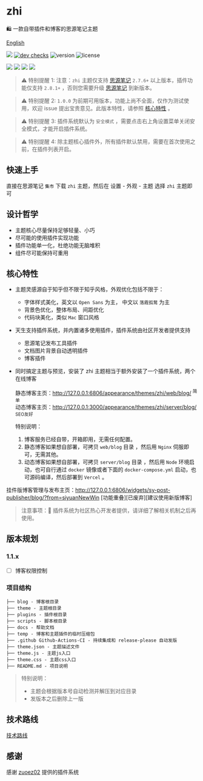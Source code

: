 # zhi

🛍️ 一款自带插件和博客的思源笔记主题

[English](README.md)

[![](https://img.shields.io/badge/api-docs-green)](https://zhi.terwer.space)
[![dev checks](https://img.shields.io/github/checks-status/terwer/zhi/dev?label=build)](https://github.com/terwer/zhi/tree/dev)
![version](https://img.shields.io/github/release/terwer/zhi.svg?style=flat-square)
![license](https://img.shields.io/badge/license-GPL-blue.svg?style=popout-square)

[![](https://img.shields.io/badge/构建-成品-green)](https://github.com/terwer/zhi)
[![](https://img.shields.io/badge/主题-源码-red)](https://github.com/terwer/zhi/tree/dev/packages/zhi-mini)
[![](https://img.shields.io/badge/动态-博客-blue)](https://github.com/terwer/zhi/tree/dev/packages/zhi-blog)
[![](https://img.shields.io/badge/静态-博客-purple)](https://github.com/terwer/zhi/tree/dev/packages/zhi-blog-astro)

> ⚠️ 特别提醒 1: 注意：`zhi` 主题仅支持 [思源笔记](https://github.com/siyuan-note/siyuan) `2.7.6+` 以上版本，插件功能仅支持 `2.8.1+` ，否则您需要升级 [思源笔记](https://github.com/siyuan-note/siyuan) 到新版本。

> ⚠️ 特别提醒 2: `1.0.0` 为前期可用版本，功能上尚不全面，仅作为测试使用，欢迎 issue
> 提出宝贵意见。此版本特性，请参照 [核心特性](#核心特性) 。

> ⚠️ 特别提醒 3: 插件系统默认为 `安全模式` ，需要点击右上角设置菜单关闭安全模式，才能开启插件系统。

> ⚠️ 特别提醒 4: 除主题核心插件外，所有插件默认禁用，需要在首次使用之前，在插件列表开启。

## 快速上手

直接在思源笔记 `集市` 下载 `zhi` 主题，然后在 <kbd>设置</kbd> - <kbd>外观</kbd> - <kbd>主题</kbd> 选择 `zhi` 主题即可

## 设计哲学

-   主题核心尽量保持足够轻量、小巧
-   尽可能的使用插件实现功能
-   插件功能单一化，杜绝功能无脑堆积
-   组件尽可能保持可重用

## 核心特性

-   主题灵感源自于知乎但不限于知乎风格，外观优化包括不限于：

    -   字体样式美化，英文以 `Open Sans` 为主， 中文以 `落霞孤鹜` 为主
    -   背景色优化，整体布局、间距优化
    -   代码块美化，类似 `Mac` 窗口风格

-   天生支持插件系统，并内置诸多使用插件，插件系统由社区开发者提供支持

    -   思源笔记发布工具插件
    -   文档图片背景自动透明插件
    -   博客插件

-   同时搞定主题与预览，安装了 zhi 主题相当于额外安装了一个插件系统，两个在线博客

    静态博客主页：http://127.0.0.1:6806/appearance/themes/zhi/web/blog/ <sup>简单</sup>   
    动态博客主页：http://127.0.0.1:3000/appearance/themes/zhi/server/blog/ <sup>SEO友好</sup>

    特别说明：
    1. 博客服务已经自带，开箱即用，无需任何配置。
    2. 静态博客如果想自部署，可拷贝 `web/blog` 目录 ，然后用 `Nginx` 伺服即可，无需其他。
    3. 动态博客如果想自部署，可拷贝 `server/blog` 目录 ，然后用 `Node` 环境启动，也可自行通过 `docker` 镜像或者下面的 `docker-compose.yml` 启动，也可源码编译，然后部署到 `Vercel` 。

   挂件版博客管理与发布主页：http://127.0.0.1:6806/widgets/sy-post-publisher/blog/?from=siyuanNewWin [功能重叠][已废弃][建议使用新版博客]

> 注意事项：🌹 插件系统为社区热心开发者提供，请详细了解相关机制之后再使用。

## 版本规划

### 1.1.x

-   [ ] 博客权限控制

### 项目结构

```
├── blog - 博客根目录
├── theme - 主题根目录
├── plugins - 插件根目录
├── scripts - 脚本根目录
├── docs - 帮助文档
├── temp - 博客和主题插件的临时压缩包
├── .github Github-Actions-CI - 持续集成和 release-please 自动发版
├── theme.json - 主题描述文件
├── theme.js - 主题js入口
├── theme.css - 主题css入口
├── README.md - 项目说明
```

> 特别说明：
>
> -   主题会根据版本号自动检测并解压到对应目录
> -   发版本之后删除上一版

## 技术路线

[技术路线](tech_zh_CN.md)

## 感谢

感谢 [zuoez02](https://github.com/zuoez02/siyuan-plugin-system) 提供的插件系统

